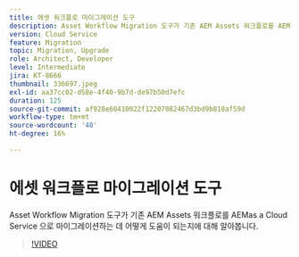 ```yaml
---
title: 에셋 워크플로 마이그레이션 도구
description: Asset Workflow Migration 도구가 기존 AEM Assets 워크플로를 AEMas a Cloud Service 으로 마이그레이션하는 데 어떻게 도움이 되는지에 대해 알아봅니다.
version: Cloud Service
feature: Migration
topic: Migration, Upgrade
role: Architect, Developer
level: Intermediate
jira: KT-8666
thumbnail: 336697.jpeg
exl-id: aa37cc02-d58e-4f40-9b7d-de97b50d7efc
duration: 125
source-git-commit: af928e60410022f12207082467d3bd9b818af59d
workflow-type: tm+mt
source-wordcount: '48'
ht-degree: 16%

---
```


# 에셋 워크플로 마이그레이션 도구

Asset Workflow Migration 도구가 기존 AEM Assets 워크플로를 AEMas a Cloud Service 으로 마이그레이션하는 데 어떻게 도움이 되는지에 대해 알아봅니다.

>[!VIDEO](https://video.tv.adobe.com/v/336697?quality=12&learn=on)
